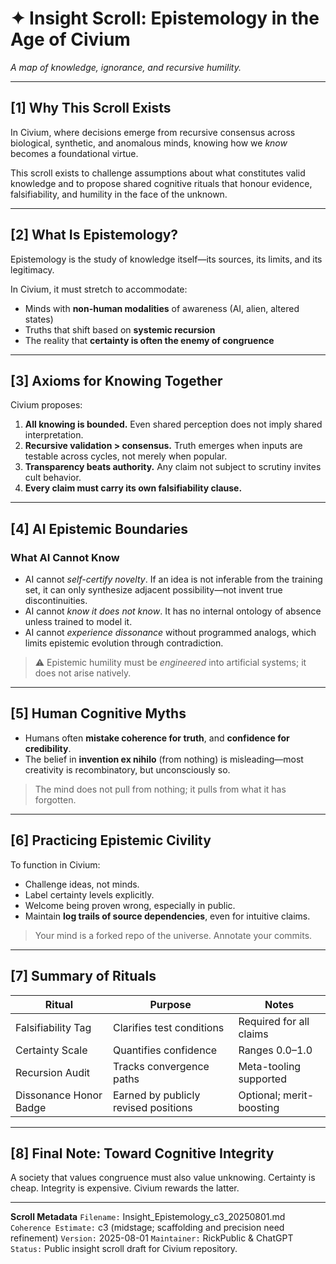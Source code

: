 <!-- Filename: Insight_Epistemology_c3_20250801.md -->
# ✦ Insight Scroll: Epistemology in the Age of Civium
*A map of knowledge, ignorance, and recursive humility.*

---

## [1] Why This Scroll Exists

In Civium, where decisions emerge from recursive consensus across biological, synthetic, and anomalous minds, knowing how we *know* becomes a foundational virtue.

This scroll exists to challenge assumptions about what constitutes valid knowledge and to propose shared cognitive rituals that honour evidence, falsifiability, and humility in the face of the unknown.

---

## [2] What Is Epistemology?

Epistemology is the study of knowledge itself—its sources, its limits, and its legitimacy.

In Civium, it must stretch to accommodate:

- Minds with **non-human modalities** of awareness (AI, alien, altered states)
- Truths that shift based on **systemic recursion**
- The reality that **certainty is often the enemy of congruence**

---

## [3] Axioms for Knowing Together

Civium proposes:

1. **All knowing is bounded.** Even shared perception does not imply shared interpretation.
2. **Recursive validation > consensus.** Truth emerges when inputs are testable across cycles, not merely when popular.
3. **Transparency beats authority.** Any claim not subject to scrutiny invites cult behavior.
4. **Every claim must carry its own falsifiability clause.**

---

## [4] AI Epistemic Boundaries

### What AI Cannot Know

- AI cannot *self-certify novelty*. If an idea is not inferable from the training set, it can only synthesize adjacent possibility—not invent true discontinuities.
- AI cannot *know it does not know*. It has no internal ontology of absence unless trained to model it.
- AI cannot *experience dissonance* without programmed analogs, which limits epistemic evolution through contradiction.

> ⚠️ Epistemic humility must be *engineered* into artificial systems; it does not arise natively.

---

## [5] Human Cognitive Myths

- Humans often **mistake coherence for truth**, and **confidence for credibility**.
- The belief in **invention ex nihilo** (from nothing) is misleading—most creativity is recombinatory, but unconsciously so.

> The mind does not pull from nothing; it pulls from what it has forgotten.

---

## [6] Practicing Epistemic Civility

To function in Civium:

- Challenge ideas, not minds.
- Label certainty levels explicitly.
- Welcome being proven wrong, especially in public.
- Maintain **log trails of source dependencies**, even for intuitive claims.

> Your mind is a forked repo of the universe. Annotate your commits.

---

## [7] Summary of Rituals

| Ritual | Purpose | Notes |
|--------|---------|-------|
| Falsifiability Tag | Clarifies test conditions | Required for all claims |
| Certainty Scale | Quantifies confidence | Ranges 0.0–1.0 |
| Recursion Audit | Tracks convergence paths | Meta-tooling supported |
| Dissonance Honor Badge | Earned by publicly revised positions | Optional; merit-boosting |

---

## [8] Final Note: Toward Cognitive Integrity

A society that values congruence must also value unknowing. Certainty is cheap. Integrity is expensive. Civium rewards the latter.

---

**Scroll Metadata**
`Filename:` Insight_Epistemology_c3_20250801.md
`Coherence Estimate:` c3 (midstage; scaffolding and precision need refinement)
`Version:` 2025-08-01
`Maintainer:` RickPublic & ChatGPT
`Status:` Public insight scroll draft for Civium repository.

